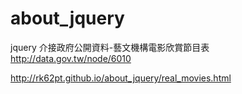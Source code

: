 # about_jquery
jquery
介接政府公開資料-藝文機構電影欣賞節目表
http://data.gov.tw/node/6010

http://rk62pt.github.io/about_jquery/real_movies.html


